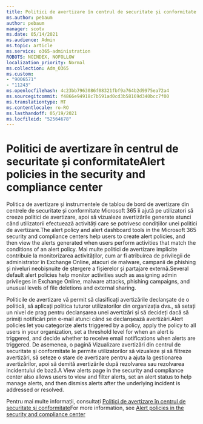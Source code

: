 ```yaml
---
title: Politici de avertizare în centrul de securitate și conformitate
ms.author: pebaum
author: pebaum
manager: scotv
ms.date: 05/14/2021
ms.audience: Admin
ms.topic: article
ms.service: o365-administration
ROBOTS: NOINDEX, NOFOLLOW
localization_priority: Normal
ms.collection: Adm_O365
ms.custom:
- "9006571"
- "11243"
ms.openlocfilehash: 4c23bb7963086f08321fbf9a764b2d9975ea72a4
ms.sourcegitcommit: f4866e94918c7b591ad0cd3b58169d340bcc7f00
ms.translationtype: MT
ms.contentlocale: ro-RO
ms.lasthandoff: 05/19/2021
ms.locfileid: "52564678"
---
```

# <a name="alert-policies-in-the-security-and-compliance-center"></a><span data-ttu-id="c5aaa-102">Politici de avertizare în centrul de securitate și conformitate</span><span class="sxs-lookup"><span data-stu-id="c5aaa-102">Alert policies in the security and compliance center</span></span>

<span data-ttu-id="c5aaa-103">Politica de avertizare și instrumentele de tablou de bord de avertizare din centrele de securitate și conformitate Microsoft 365 îi ajută pe utilizatori să creeze politici de avertizare, apoi să vizualeze avertizările generate atunci când utilizatorii efectuează activități care se potrivesc condițiilor unei politici de avertizare.</span><span class="sxs-lookup"><span data-stu-id="c5aaa-103">The alert policy and alert dashboard tools in the Microsoft 365 security and compliance centers help users to create alert policies, and then view the alerts generated when users perform activities that match the conditions of an alert policy.</span></span> <span data-ttu-id="c5aaa-104">Mai multe politici de avertizare implicite contribuie la monitorizarea activităților, cum ar fi atribuirea de privilegii de administrator în Exchange Online, atacuri de malware, campanii de phishing și niveluri neobișnuite de ștergere a fișierelor și partajare externă.</span><span class="sxs-lookup"><span data-stu-id="c5aaa-104">Several default alert policies help monitor activities such as assigning admin privileges in Exchange Online, malware attacks, phishing campaigns, and unusual levels of file deletions and external sharing.</span></span>

<span data-ttu-id="c5aaa-105">Politicile de avertizare vă permit să clasificați avertizările declanșate de o politică, să aplicați politica tuturor utilizatorilor din organizația dvs., să setați un nivel de prag pentru declanșarea unei avertizări și să decideți dacă să primiți notificări prin e-mail atunci când se declanșează avertizări.</span><span class="sxs-lookup"><span data-stu-id="c5aaa-105">Alert policies let you categorize alerts triggered by a policy, apply the policy to all users in your organization, set a threshold level for when an alert is triggered, and decide whether to receive email notifications when alerts are triggered.</span></span> <span data-ttu-id="c5aaa-106">De asemenea, o pagină Vizualizare avertizări din centrul de securitate și conformitate le permite utilizatorilor să vizualeze și să filtreze avertizări, să seteze o stare de avertizare pentru a ajuta la gestionarea avertizărilor, apoi să demită avertizările după rezolvarea sau rezolvarea incidentului de bază.</span><span class="sxs-lookup"><span data-stu-id="c5aaa-106">A View alerts page in the security and compliance center also allows users to view and filter alerts, set an alert status to help manage alerts, and then dismiss alerts after the underlying incident is addressed or resolved.</span></span>

<span data-ttu-id="c5aaa-107">Pentru mai multe informații, consultați [Politici de avertizare în centrul de securitate și conformitate](/microsoft-365/compliance/alert-policies)</span><span class="sxs-lookup"><span data-stu-id="c5aaa-107">For more information, see [Alert policies in the security and compliance center](/microsoft-365/compliance/alert-policies)</span></span>